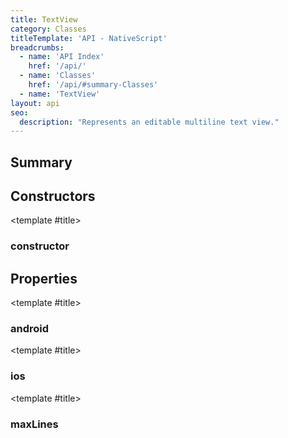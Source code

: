 ```yaml
---
title: TextView
category: Classes
titleTemplate: 'API - NativeScript'
breadcrumbs: 
  - name: 'API Index'
    href: '/api/'
  - name: 'Classes'
    href: '/api/#summary-Classes'
  - name: 'TextView'
layout: api
seo:
  description: "Represents an editable multiline text view."
---
```


<!-- This page is auto generated, do not edit manually. -->
<!-- Run "yarn generate:api-docs" to regenerate -->

<script setup lang="ts">
  import { provide } from "vue";
  import API_DATA from "./TextView.data.json";
  
  provide('API_DATA', API_DATA);
</script>

<APIRefHierarchy v-once />

<APIRefComment commentBase64="eyJibG9ja1RhZ3MiOltdLCJtb2RpZmllclRhZ3MiOnt9LCJzdW1tYXJ5IjpbeyJraW5kIjoidGV4dCIsInRleHQiOiJSZXByZXNlbnRzIGFuIGVkaXRhYmxlIG11bHRpbGluZSB0ZXh0IHZpZXcuIn1dfQ==" v-once />

## <Heading ignore>Summary</Heading>

<APIRefSummary v-once />

## Constructors

<div class="">

<APIRef for="30854" v-once>

<template #title>

### constructor

</template>

</APIRef>

</div>

## Properties

<div class="">

<APIRef for="30856" v-once>

<template #title>

### android

</template>

</APIRef>

</div>

<div class="">

<APIRef for="30857" v-once>

<template #title>

### ios

</template>

</APIRef>

</div>

<div class="">

<APIRef for="30858" v-once>

<template #title>

### maxLines

</template>

</APIRef>

</div>
